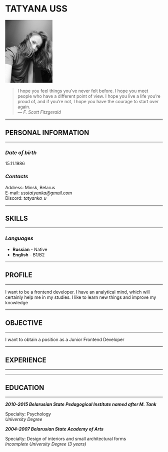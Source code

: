 # **TATYANA USS**

<img src="images/myPhoto.jpg" alt="My photo" width="30%"/>


> I hope you feel things you’ve never felt before. I hope you meet people who have a different point of view. I hope you live a life you’re proud of, and if you’re not, I hope you have the courage to start over again.  
*― F. Scott Fitzgerald*

---
## **PERSONAL INFORMATION**
---
### *__Date of birth__*  
15.11.1986
### *__Contacts__* 
Address: Minsk, Belarus  
E-mail: *usstatyanka@gmail.com*  
Discord: *tatyanka_u*

---
## **SKILLS**
---
### *__Languages__* 
* __Russian__ - Native
* __English__ - B1/B2



---
## **PROFILE**
---
I want to be a frontend developer. I have an analytical mind, which will certainly help me in my studies. I like to learn new things and improve my knowledge  

---
## **OBJECTIVE**
---
I want to obtain a position as a Junior Frontend Developer

---
## **EXPERIENCE**
---

---
## **EDUCATION**
---
*__2010-2015 Belarusian State Pedagogical Institute named after M. Tank__*
   
Specialty: Psychology  
*University Degree*


*__2004-2007 Belarusian State Academy of Arts__*  

Specialty: Design of interiors and small architectural forms  
*Incomplete University Degree (3 years)*